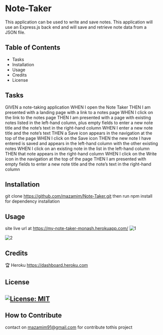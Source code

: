 # Note-Taker
 This application can be used to write and save notes. This application will use an Express.js back end and will save and retrieve note data from a JSON file.

  ## Table of Contents 
  - Tasks
  - Installation
  - Usage
  - Credits
  - License

  ## Tasks

  GIVEN a note-taking application
WHEN I open the Note Taker
THEN I am presented with a landing page with a link to a notes page
WHEN I click on the link to the notes page
THEN I am presented with a page with existing notes listed in the left-hand column, plus empty fields to enter a new note title and the note’s text in the right-hand column
WHEN I enter a new note title and the note’s text
THEN a Save icon appears in the navigation at the top of the page
WHEN I click on the Save icon
THEN the new note I have entered is saved and appears in the left-hand column with the other existing notes
WHEN I click on an existing note in the list in the left-hand column
THEN that note appears in the right-hand column
WHEN I click on the Write icon in the navigation at the top of the page
THEN I am presented with empty fields to enter a new note title and the note’s text in the right-hand column
  
  ## Installation
  
 git clone https://github.com/mazamim/Note-Taker.git
then
run npm install for dependency installation
  
  ## Usage
 
site live url at https://my-note-taker-monash.herokuapp.com/
![1](https://user-images.githubusercontent.com/53158763/153838353-0ee01c28-94fb-4113-ae1a-76af20375f65.jpg)

  ![2](https://user-images.githubusercontent.com/53158763/153838370-56743eea-eb9d-46d5-918b-ecb7052cccba.jpg)

  ## Credits
  🏆 Heroku https://dashboard.heroku.com
  

  
  ## License
  
  [![License: MIT](https://img.shields.io/badge/License-MIT-yellow.svg)](https://opensource.org/licenses/MIT)
  ---

  
  ## How to Contribute
  contact on mazamim91@gmail.com for contribute tothis project
 
 
  


